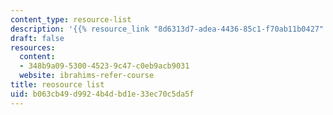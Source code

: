 ```yaml
---
content_type: resource-list
description: '{{% resource_link "8d6313d7-adea-4436-85c1-f70ab11b0427" "test" %}}'
draft: false
resources:
  content:
  - 348b9a09-5300-4523-9c47-c0eb9acb9031
  website: ibrahims-refer-course
title: reosource list
uid: b063cb49-d992-4b4d-bd1e-33ec70c5da5f
---
```

